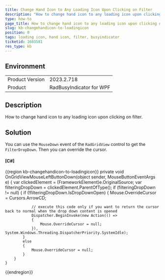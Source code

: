 ```yaml
---
title: Change Hand Icon to Any Loading Icon Upon Clicking on Filter
description: "How to change hand icon to any loading icon upon clicking on filter"
type: how-to
page_title: How to change hand icon to any loading icon upon clicking on filter for WPF 
slug: kb-changehandicon-to-loadingicon
position: 0
tags: loading icon, hand icon, filter, busyindicator
ticketid: 1603581
res_type: kb
---
```


## Environment
<table>
    <tbody>
        <tr>
            <td>Product Version</td>
            <td>2023.2.718</td>
        </tr>
        <tr>
            <td>Product</td>
            <td>RadBusyIndicator for WPF</td>
        </tr>
    </tbody>
</table>


## Description

How to change hand icon to any loading icon upon clicking on filter.

## Solution

You can use the `MouseDown` event of the `RadGridView` control to get the `FilterDropDown`. Then you can override the cursor.

#### __[C#]__
{{region kb-changehandicon-to-loadingicon}}
	private void OnGridViewMouseLeftButtonDown(object sender, MouseButtonEventArgs e)
	{
		var clickedElement = (FrameworkElement)e.OriginalSource;
		var filteringDropDown = clickedElement.ParentOfType<FilteringDropDown>();
		if (filteringDropDown != null)
		{
			if (!filteringDropDown.IsDropDownOpen)
			{
				Mouse.OverrideCursor = Cursors.ArrowCD;                   
			
				// execute this code only if you want to return the cursor back to normal when the drop down content is opened
				Dispatcher.BeginInvoke(new Action(() =>
				{
					Mouse.OverrideCursor = null;
				}), System.Windows.Threading.DispatcherPriority.SystemIdle);
			}
			else
			{
				Mouse.OverrideCursor = null;
			}
		}
	}
{{endregion}}